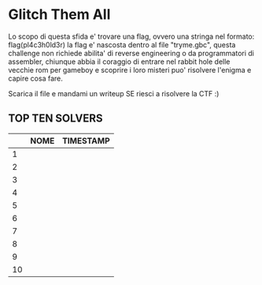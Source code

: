 # Glitch Them All

Lo scopo di questa sfida e' trovare una flag, ovvero una stringa nel formato: flag(pl4c3h0ld3r) la flag e' nascosta dentro al file "tryme.gbc", questa challenge non richiede abilita' di reverse engineering o da programmatori di assembler, chiunque abbia il coraggio di entrare nel rabbit hole delle vecchie rom per gameboy e scoprire i loro misteri puo' risolvere l'enigma e capire cosa fare.

Scarica il file e mandami un writeup SE riesci a risolvere la CTF :)

## TOP TEN SOLVERS
|                |NOME                          |TIMESTAMP                         |
|----------------|-------------------------------|-----------------------------|
|1         |||
|2         |||
|3         |||
|4         |||
|5         |||
|6         |||
|7         |||
|8         |||
|9         |||
|10         |||
